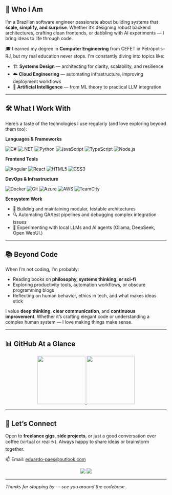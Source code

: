 ## 🚀 Who I Am

I’m a Brazilian software engineer passionate about building systems that **scale, simplify, and surprise**. Whether it’s designing robust backend architectures, crafting clean frontends, or dabbling with AI experiments — I bring ideas to life through code.

🎓 I earned my degree in **Computer Engineering** from CEFET in Petrópolis–RJ, but my real education never stops. I'm constantly diving into topics like:

* 🏗 **Systems Design** — architecting for clarity, scalability, and resilience
* ☁️ **Cloud Engineering** — automating infrastructure, improving deployment workflows
* 🧠 **Artificial Intelligence** — from ML theory to practical LLM integration

---

## 🛠 What I Work With

Here’s a taste of the technologies I use regularly (and love exploring beyond them too):

**Languages & Frameworks**

![C#](https://img.shields.io/badge/C%23-239120?style=for-the-badge\&logo=c-sharp\&logoColor=white)
![.NET](https://img.shields.io/badge/.NET-512BD4?style=for-the-badge\&logo=.net\&logoColor=white)
![Python](https://img.shields.io/badge/Python-3776AB?style=for-the-badge\&logo=python\&logoColor=white)
![JavaScript](https://img.shields.io/badge/JavaScript-F7DF1E?style=for-the-badge\&logo=javascript\&logoColor=black)
![TypeScript](https://img.shields.io/badge/TypeScript-3178C6?style=for-the-badge\&logo=typescript\&logoColor=white)
![Node.js](https://img.shields.io/badge/Node.js-339933?style=for-the-badge\&logo=node.js\&logoColor=white)

**Frontend Tools**

![Angular](https://img.shields.io/badge/Angular-DD0031?style=for-the-badge\&logo=angular\&logoColor=white)
![React](https://img.shields.io/badge/React-20232A?style=for-the-badge\&logo=react\&logoColor=61DAFB)
![HTML5](https://img.shields.io/badge/HTML5-E34F26?style=for-the-badge\&logo=html5\&logoColor=white)
![CSS3](https://img.shields.io/badge/CSS3-1572B6?style=for-the-badge&logo=css3&logoColor=white)

**DevOps & Infrastructure**

![Docker](https://img.shields.io/badge/Docker-2496ED?style=for-the-badge\&logo=docker\&logoColor=white)
![Git](https://img.shields.io/badge/Git-F05032?style=for-the-badge\&logo=git\&logoColor=white)
![Azure](https://img.shields.io/badge/Azure-0078D4?style=for-the-badge\&logo=microsoftazure\&logoColor=white)
![AWS](https://img.shields.io/badge/AWS-232F3E?style=for-the-badge\&logo=amazonaws\&logoColor=white)
![TeamCity](https://img.shields.io/badge/TeamCity-000000?style=for-the-badge\&logo=jetbrains\&logoColor=white)

**Ecosystem Work**

* 🧩 Building and maintaining modular, testable architectures
* 🔍 Automating QA/test pipelines and debugging complex integration issues
* 🤖 Experimenting with local LLMs and AI agents (Ollama, DeepSeek, Open WebUI.)

---

## 📚 Beyond Code

When I’m not coding, I’m probably:

* Reading books on **philosophy, systems thinking, or sci-fi**
* Exploring productivity tools, automation workflows, or obscure programming blogs
* Reflecting on human behavior, ethics in tech, and what makes ideas stick

I value **deep thinking**, **clear communication**, and **continuous improvement**. Whether it’s crafting elegant code or understanding a complex human system — I love making things make sense.

---

## 📊 GitHub At a Glance

<p align="center">
  <a href="https://github.com/eduardo-paes">
    <img height="150em" src="https://github-readme-stats-eight-theta.vercel.app/api?username=eduardo-paes&show_icons=true&theme=algolia&include_all_commits=true&count_private=true"/>
    <img height="150em" src="https://github-readme-stats-eight-theta.vercel.app/api/top-langs/?username=eduardo-paes&layout=compact&langs_count=8&theme=algolia"/>
  </a>
</p>

---

## 🤝 Let’s Connect

Open to **freelance gigs**, **side projects**, or just a good conversation over coffee (virtual or real ☕). Always happy to share ideas or brainstorm together.

📫 Email: [eduardo-paes@outlook.com](mailto:eduardo-paes@outlook.com)

<p align="center">
  <a href="https://www.linkedin.com/in/eduardo-paes-silva-b1aa2615a/"><img src="https://img.shields.io/badge/-LinkedIn-0077B5?style=flat&logo=Linkedin&logoColor=white"/></a>
  <a href="mailto:edupaessilva@gmail.com"><img src="https://img.shields.io/badge/-Email-D14836?style=flat&logo=Gmail&logoColor=white"/></a>
</p>

---

*Thanks for stopping by — see you around the codebase.*

